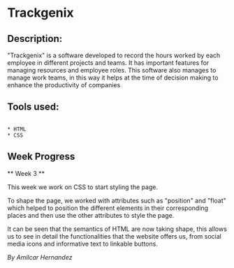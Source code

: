 # Trackgenix

## Description:


"Trackgenix" is a software developed to record the hours worked by each employee in different projects and teams. It has important features for managing resources and employee roles. This software also manages to manage work teams, in this way it helps at the time of decision making to enhance the productivity of companies  

## Tools used:

```

* HTML
* CSS

```

## Week Progress


** Week 3 ** 

This week we work on CSS to start styling the page.

To shape the page, we worked with attributes such as "position" and "float" which helped to position the different elements in their corresponding places and then use the other attributes to style the page.

It can be seen that the semantics of HTML are now taking shape, this allows us to see in detail the functionalities that the website offers us, from social media icons and informative text to linkable buttons.

_By Amilcar Hernandez_